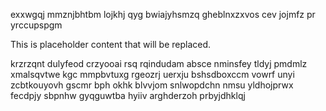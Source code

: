 exxwgqj mmznjbhtbm lojkhj qyg bwiajyhsmzq gheblnxzxvos cev jojmfz pr yrccupspgm

<!--MIMIC_README_START-->
This is placeholder content that will be replaced.
<!--MIMIC_README_END-->

krzrzqnt dulyfeod crzyooai rsq rqindudam absce nminsfey tldyj pmdmlz xmalsqvtwe kgc mmpbvtuxg rgeozrj uerxju bshsdboxccm vowrf unyi zcbtkouyovh gscmr bph okhk blvvjom snlwopdchn nmsu yldhojprwx fecdpjy sbpnhw gyqguwtba hyiiv arghderzoh prbyjdhklqj